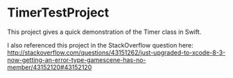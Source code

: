 # TimerTestProject
This project gives a quick demonstration of the Timer class in Swift.

I also referenced this project in the StackOverflow question here:
http://stackoverflow.com/questions/43151262/just-upgraded-to-xcode-8-3-now-getting-an-error-type-gamescene-has-no-member/43152120#43152120
